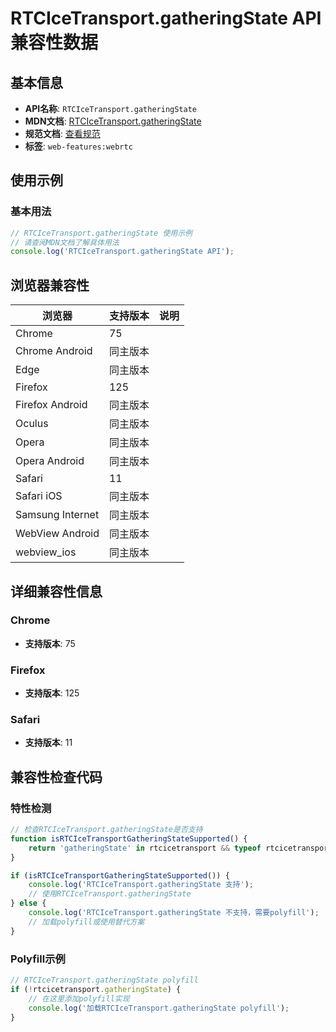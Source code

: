 # RTCIceTransport.gatheringState API 兼容性数据

## 基本信息

- **API名称**: `RTCIceTransport.gatheringState`
- **MDN文档**: [RTCIceTransport.gatheringState](https://developer.mozilla.org/docs/Web/API/RTCIceTransport/gatheringState)
- **规范文档**: [查看规范](https://w3c.github.io/webrtc-pc/#dom-icetransport-gatheringstate)
- **标签**: `web-features:webrtc`

## 使用示例

### 基本用法

```javascript
// RTCIceTransport.gatheringState 使用示例
// 请查阅MDN文档了解具体用法
console.log('RTCIceTransport.gatheringState API');
```

## 浏览器兼容性

| 浏览器 | 支持版本 | 说明 |
|--------|----------|------|
| Chrome | 75 |  |
| Chrome Android | 同主版本 |  |
| Edge | 同主版本 |  |
| Firefox | 125 |  |
| Firefox Android | 同主版本 |  |
| Oculus | 同主版本 |  |
| Opera | 同主版本 |  |
| Opera Android | 同主版本 |  |
| Safari | 11 |  |
| Safari iOS | 同主版本 |  |
| Samsung Internet | 同主版本 |  |
| WebView Android | 同主版本 |  |
| webview_ios | 同主版本 |  |

## 详细兼容性信息

### Chrome

- **支持版本**: 75

### Firefox

- **支持版本**: 125

### Safari

- **支持版本**: 11

## 兼容性检查代码

### 特性检测

```javascript
// 检查RTCIceTransport.gatheringState是否支持
function isRTCIceTransportGatheringStateSupported() {
    return 'gatheringState' in rtcicetransport && typeof rtcicetransport.gatheringState === 'function';
}

if (isRTCIceTransportGatheringStateSupported()) {
    console.log('RTCIceTransport.gatheringState 支持');
    // 使用RTCIceTransport.gatheringState
} else {
    console.log('RTCIceTransport.gatheringState 不支持，需要polyfill');
    // 加载polyfill或使用替代方案
}
```

### Polyfill示例

```javascript
// RTCIceTransport.gatheringState polyfill
if (!rtcicetransport.gatheringState) {
    // 在这里添加polyfill实现
    console.log('加载RTCIceTransport.gatheringState polyfill');
}
```

